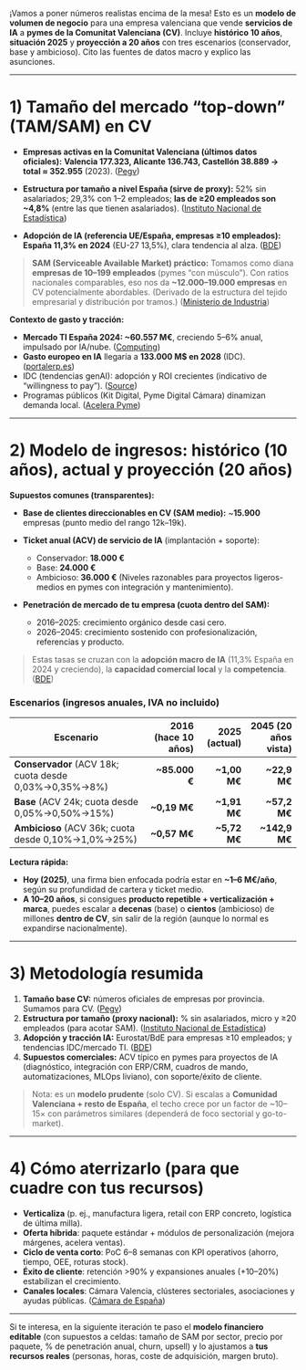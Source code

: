 ¡Vamos a poner números realistas encima de la mesa!
Esto es un **modelo de volumen de negocio** para una empresa valenciana que vende **servicios de IA** a **pymes de la Comunitat Valenciana (CV)**. Incluye **histórico 10 años**, **situación 2025** y **proyección a 20 años** con tres escenarios (conservador, base y ambicioso). Cito las fuentes de datos macro y explico las asunciones.

---

# 1) Tamaño del mercado “top-down” (TAM/SAM) en CV

* **Empresas activas en la Comunitat Valenciana (últimos datos oficiales):**
  **Valencia 177.323, Alicante 136.743, Castellón 38.889 → total ≈ 352.955** (2023). ([Pegv][1])

* **Estructura por tamaño a nivel España (sirve de proxy):**
  52% sin asalariados; 29,3% con 1–2 empleados; **las de ≥20 empleados son \~4,8%** (entre las que tienen asalariados). ([Instituto Nacional de Estadística][2])

* **Adopción de IA (referencia UE/España, empresas ≥10 empleados):**
  **España 11,3% en 2024** (EU-27 13,5%), clara tendencia al alza. ([BDE][3])

> **SAM (Serviceable Available Market) práctico:**
> Tomamos como diana **empresas de 10–199 empleados** (pymes “con músculo”). Con ratios nacionales comparables, eso nos da **\~12.000–19.000 empresas** en CV potencialmente abordables. (Derivado de la estructura del tejido empresarial y distribución por tramos.) ([Ministerio de Industria][4])

**Contexto de gasto y tracción:**

* **Mercado TI España 2024: \~60.557 M€**, creciendo 5–6% anual, impulsado por IA/nube. ([Computing][5])
* **Gasto europeo en IA** llegaría a **133.000 M\$ en 2028** (IDC). ([portalerp.es][6])
* IDC (tendencias genAI): adopción y ROI crecientes (indicativo de “willingness to pay”). ([Source][7])
* Programas públicos (Kit Digital, Pyme Digital Cámara) dinamizan demanda local. ([Acelera Pyme][8])

---

# 2) Modelo de ingresos: histórico (10 años), actual y proyección (20 años)

**Supuestos comunes (transparentes):**

* **Base de clientes direccionables en CV (SAM medio):** \~**15.900** empresas (punto medio del rango 12k–19k).
* **Ticket anual (ACV) de servicio de IA** (implantación + soporte):

  * Conservador: **18.000 €**
  * Base: **24.000 €**
  * Ambicioso: **36.000 €**
    (Niveles razonables para proyectos ligeros-medios en pymes con integración y mantenimiento).
* **Penetración de mercado de tu empresa (cuota dentro del SAM):**

  * 2016–2025: crecimiento orgánico desde casi cero.
  * 2026–2045: crecimiento sostenido con profesionalización, referencias y producto.

> Estas tasas se cruzan con la **adopción macro de IA** (11,3% España en 2024 y creciendo), la **capacidad comercial local** y la **competencia**. ([BDE][3])

### Escenarios (ingresos anuales, IVA no incluido)

| Escenario                                             | 2016 (hace 10 años) | 2025 (actual) | 2045 (20 años vista) |
| ----------------------------------------------------- | ------------------: | ------------: | -------------------: |
| **Conservador** (ACV 18k; cuota desde 0,03%→0,35%→8%) |      **\~85.000 €** | **\~1,00 M€** |        **\~22,9 M€** |
| **Base** (ACV 24k; cuota desde 0,05%→0,50%→15%)       |       **\~0,19 M€** | **\~1,91 M€** |        **\~57,2 M€** |
| **Ambicioso** (ACV 36k; cuota desde 0,10%→1,0%→25%)   |       **\~0,57 M€** | **\~5,72 M€** |       **\~142,9 M€** |

**Lectura rápida:**

* **Hoy (2025)**, una firma bien enfocada podría estar en **\~1–6 M€/año**, según su profundidad de cartera y ticket medio.
* **A 10–20 años**, si consigues **producto repetible + verticalización + marca**, puedes escalar a **decenas** (base) o **cientos** (ambicioso) de millones **dentro de CV**, sin salir de la región (aunque lo normal es expandirse nacionalmente).

---

# 3) Metodología resumida

1. **Tamaño base CV:** números oficiales de empresas por provincia. Sumamos para CV. ([Pegv][1])
2. **Estructura por tamaño (proxy nacional):** % sin asalariados, micro y ≥20 empleados (para acotar SAM). ([Instituto Nacional de Estadística][2])
3. **Adopción y tracción IA:** Eurostat/BdE para empresas ≥10 empleados; y tendencias IDC/mercado TI. ([BDE][3])
4. **Supuestos comerciales:** ACV típico en pymes para proyectos de IA (diagnóstico, integración con ERP/CRM, cuadros de mando, automatizaciones, MLOps liviano), con soporte/éxito de cliente.

> Nota: es un **modelo prudente** (solo CV). Si escalas a **Comunidad Valenciana + resto de España**, el techo crece por un factor de \~10–15× con parámetros similares (dependerá de foco sectorial y go-to-market).

---

# 4) Cómo aterrizarlo (para que cuadre con tus recursos)

* **Verticaliza** (p. ej., manufactura ligera, retail con ERP concreto, logística de última milla).
* **Oferta híbrida**: paquete estándar + módulos de personalización (mejora márgenes, acelera ventas).
* **Ciclo de venta corto**: PoC 6–8 semanas con KPI operativos (ahorro, tiempo, OEE, roturas stock).
* **Éxito de cliente**: retención >90% y expansiones anuales (+10–20%) estabilizan el crecimiento.
* **Canales locales**: Cámara Valencia, clústeres sectoriales, asociaciones y ayudas públicas. ([Cámara de España][9])

---

Si te interesa, en la siguiente iteración te paso el **modelo financiero editable** (con supuestos a celdas: tamaño de SAM por sector, precio por paquete, % de penetración anual, churn, upsell) y lo ajustamos a **tus recursos reales** (personas, horas, coste de adquisición, margen bruto).

[1]: https://pegv.gva.es/es/-/explotaci%C3%B3n-del-directorio-estad%C3%ADstico-de-empresas-de-la-comunitat-valenciana.-2023-2?redirect=%2Fes%2Fnoticias%3Fp_p_id%3Dcom_liferay_asset_publisher_web_portlet_AssetPublisherPortlet_INSTANCE_CWK0IEKbs79H%26p_p_lifecycle%3D0%26p_p_state%3Dnormal%26p_p_mode%3Dview%26_com_liferay_asset_publisher_web_portlet_AssetPublisherPortlet_INSTANCE_CWK0IEKbs79H_delta%3D20%26p_r_p_resetCur%3Dfalse%26_com_liferay_asset_publisher_web_portlet_AssetPublisherPortlet_INSTANCE_CWK0IEKbs79H_cur%3D10&utm_source=chatgpt.com "Explotación del directorio estadístico de empresas de la ..."
[2]: https://www.ine.es/dyngs/Prensa/es/DIRCE2024.htm?utm_source=chatgpt.com "Directorio Central de Empresas (DIRCE)"
[3]: https://www.bde.es/f/webbe/SES/Secciones/Publicaciones/InformesBoletinesRevistas/BoletinEconomico/25/T2/Fich/be2502-art06.pdf?utm_source=chatgpt.com "La adopción de la inteligencia artificial ..."
[4]: https://industria.gob.es/es-es/estadisticas/Estadisticas_Territoriales/Estructura-Dinamica-Empresarial-2023.pdf?utm_source=chatgpt.com "Estructura y dinámica empresarial en España"
[5]: https://www.computing.es/mercado-ti/el-mercado-ti-espanol-sigue-en-linea-alcista-impulsado-por-la-ia-la-nube-y-la-digitalizacion/?utm_source=chatgpt.com "El mercado TI español sigue en línea alcista impulsado por ..."
[6]: https://portalerp.es/asi-crecera-el-gasto-europeo-en-ia-durante-los-proximos-anos?utm_source=chatgpt.com "Así crecerá el gasto europeo en IA durante los próximos ..."
[7]: https://news.microsoft.com/source/latam/noticias-de-microsoft/estudio-de-oportunidades-de-ia-2024-de-idc-las-cinco-principales-tendencias-de-ia-para-tener-en-cuenta/?utm_source=chatgpt.com "Estudio de oportunidades de IA 2024 de IDC: Las cinco ..."
[8]: https://www.acelerapyme.gob.es/kit-digital?utm_source=chatgpt.com "Kit Digital"
[9]: https://sede.camara.es/sede/valencia/tramites/TR0000005269?utm_source=chatgpt.com "Programa Pyme Digital 2024 - Cámara Valencia"

